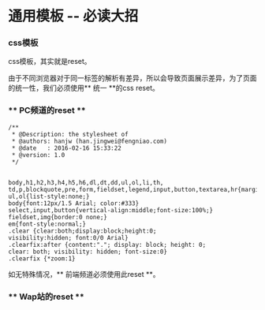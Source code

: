 # 通用模板 -- 必读大招


### **css模板**

css模板，其实就是reset。

由于不同浏览器对于同一标签的解析有差异，所以会导致页面展示差异，为了页面的统一性，我们必须使用** 统一 **的css reset。

### ** PC频道的reset **

```
/**
 * @Description: the stylesheet of
 * @authors: hanjw (han.jingwei@fengniao.com)
 * @date   : 2016-02-16 15:33:22
 * @version: 1.0
 */
 
 
body,h1,h2,h3,h4,h5,h6,dl,dt,dd,ul,ol,li,th,
td,p,blockquote,pre,form,fieldset,legend,input,button,textarea,hr{margin:0;padding:0;}
ul,ol{list-style:none;}
body{font:12px/1.5 Arial; color:#333}
select,input,button{vertical-align:middle;font-size:100%;}
fieldset,img{border:0 none;}
em{font-style:normal;}
.clear {clear:both;display:block;height:0;
visibility:hidden; font:0/0 Arial}
.clearfix:after {content:"."; display: block; height: 0;
clear: both; visibility: hidden; font-size:0}
.clearfix {*zoom:1}
```
如无特殊情况，** 前端频道必须使用此reset **。

### ** Wap站的reset **  